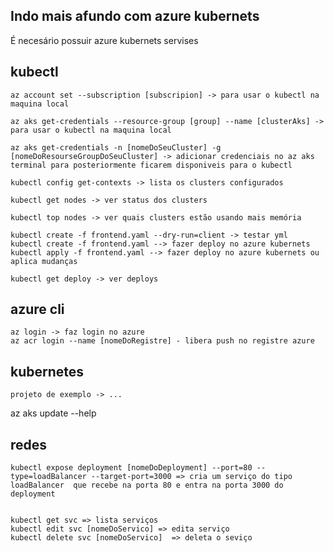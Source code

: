 ## Indo mais afundo com azure kubernets

É necesário possuir azure kubernets servises

## kubectl

    az account set --subscription [subscripion] -> para usar o kubectl na maquina local

    az aks get-credentials --resource-group [group] --name [clusterAks] -> para usar o kubectl na maquina local

    az aks get-credentials -n [nomeDoSeuCluster] -g [nomeDoResourseGroupDoSeuCluster] -> adicionar credenciais no az aks terminal para posteriormente ficarem disponiveis para o kubectl

    kubectl config get-contexts -> lista os clusters configurados

    kubectl get nodes -> ver status dos clusters

    kubectl top nodes -> ver quais clusters estão usando mais memória

    kubectl create -f frontend.yaml --dry-run=client -> testar yml
    kubectl create -f frontend.yaml --> fazer deploy no azure kubernets
    kubectl apply -f frontend.yaml --> fazer deploy no azure kubernets ou aplica mudanças

    kubectl get deploy -> ver deploys

## azure cli 
    az login -> faz login no azure
    az acr login --name [nomeDoRegistre] - libera push no registre azure 

## kubernetes
    projeto de exemplo -> ...


az aks update --help

## redes
    kubectl expose deployment [nomeDoDeployment] --port=80 --type=loadBalancer --target-port=3000 => cria um serviço do tipo loadBalancer  que recebe na porta 80 e entra na porta 3000 do deployment


    kubectl get svc => lista serviços
    kubectl edit svc [nomeDoServico] => edita serviço
    kubectl delete svc [nomeDoServico]  => deleta o seviço









